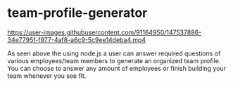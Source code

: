 # team-profile-generator


https://user-images.githubusercontent.com/91164950/147537886-34e7795f-f977-4af8-a6c9-5c9ee14deba4.mp4

As seen above the using node.js a user can answer required questions of various employees/team members to generate an organized team profile. You can choose to answer any amount of employees or finish building your team whenever you see fit. 
